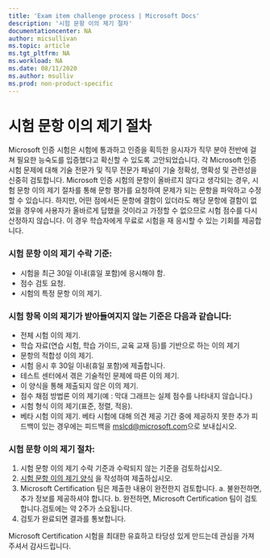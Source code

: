 ```yaml
---
title: 'Exam item challenge process | Microsoft Docs'
description: '시험 문항 이의 제기 절차'
documentationcenter: NA
author: micsullivan
ms.topic: article
ms.tgt_pltfrm: NA
ms.workload: NA
ms.date: 08/11/2020
ms.author: msulliv
ms.prod: non-product-specific
---
```

# 시험 문항 이의 제기 절차

Microsoft 인증 시험은 시험에 통과하고 인증을 획득한 응시자가 직무 분야 전반에 걸쳐 필요한 능숙도를 입증했다고 확신할 수 있도록 고안되었습니다. 각 Microsoft 인증 시험 문제에 대해 기술 전문가 및 직무 전문가 패널이 기술 정확성, 명확성 및 관련성을 신중히 검토합니다. Microsoft 인증 시험의 문항이 올바르지 않다고 생각되는 경우, 시험 문항 이의 제기 절차를 통해 문항 평가를 요청하여 문제가 되는 문항을 파악하고 수정할 수 있습니다. 하지만, 어떤 점에서든 문항에 결함이 있더라도 해당 문항에 결함이 없었을 경우에 사용자가 올바르게 답했을 것이라고 가정할 수 없으므로 시험 점수를 다시 산정하지 않습니다. 이 경우 학습자에게 무료로 시험을 재 응시할 수 있는 기회를 제공합니다.

### 시험 문항 이의 제기 수락 기준:

- 시험을 최근 30일 이내(휴일 포함)에 응시해야 함.
- 점수 검토 요청.
- 시험의 특정 문항 이의 제기.

### 시험 항목 이의 제기가 받아들여지지 않는 기준은 다음과 같습니다:

- 전체 시험 이의 제기.
- 학습 자료(연습 시험, 학습 가이드, 교육 교재 등)를 기반으로 하는 이의 제기
- 문항의 적합성 이의 제기.
- 시험 응시 후 30일 이내(휴일 포함)에 제출합니다.
- 테스트 센터에서 겪은 기술적인 문제에 따른 이의 제기.
- 이 양식을 통해 제출되지 않은 이의 제기.
- 점수 채점 방법론 이의 제기(예 : 막대 그래프는 실제 점수를 나타내지 않습니다.)
- 시험 형식 이의 제기(표준, 정렬, 적응).
- 베타 시험 이의 제기. 베타 시험에 대해 의견 제공 기간 중에 제공하지 못한 추가 피드백이 있는 경우에는 피드백을 [mslcd@microsoft.com](mailto:mslcd@microsoft.com)으로 보내십시오.

### 시험 문항 이의 제기 절차:

1. 시험 문항 이의 제기 수락 기준과 수락되지 않는 기준을 검토하십시오.
2. [시험 문항 이의 제기 양식](https://forms.office.com/Pages/ResponsePage.aspx?id=v4j5cvGGr0GRqy180BHbR_ISAtLPKo9OtWclB8hC17dUOEpJNklTMlBWWFc0UUI2VjJBTUI5REVWUC4u) 을 작성하여 제출하십시오.
3. Microsoft Certification 팀은 제출한 내용이 완전한지 검토합니다.
   a. 불완전하면, 추가 정보를 제공하셔야 합니다.
   b. 완전하면, Microsoft Certification 팀이 검토합니다.검토에는 약 2주가 소요됩니다.
4. 검토가 완료되면 결과를 통보합니다.

Microsoft Certification 시험을 최대한 유효하고 타당성 있게 만드는데 관심을 가져 주셔서 감사드립니다.
